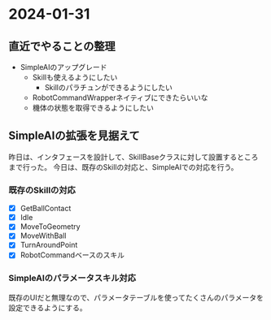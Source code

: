 # 2024-01-31

## 直近でやることの整理
- SimpleAIのアップグレード
  - Skillも使えるようにしたい
    - Skillのパラチュンができるようにしたい
  - RobotCommandWrapperネイティブにできたらいいな
  - 機体の状態を取得できるようにしたい

## SimpleAIの拡張を見据えて

昨日は、インタフェースを設計して、SkillBaseクラスに対して設置するところまで行った。
今日は、既存のSkillの対応と、SimpleAIでの対応を行う。

### 既存のSkillの対応

- [x] GetBallContact
- [x] Idle
- [x] MoveToGeometry
- [x] MoveWithBall
- [x] TurnAroundPoint
- [x] RobotCommandベースのスキル

### SimpleAIのパラメータスキル対応

既存のUIだと無理なので、パラメータテーブルを使ってたくさんのパラメータを設定できるようにする。

